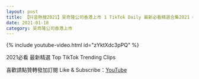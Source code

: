 ```yaml
---
layout: post
title: 【抖音熱搜2021】吴奇隆公司香港上市 1 TikTok Daily 最新必看精選合集2021 01 18
date: 2021-01-18
category: 吴奇隆公司香港上市
---
```


{% include youtube-video.html id="zYktXdc3pPQ" %}

2021必看 最新精選 Top TikTok Trending Clips

喜歡請點贊轉發加訂閱 Like & Subscribe：[YouTube](https://www.youtube.com/channel/UCAoR7VcanIPd04uEq_GIylA/videos)

